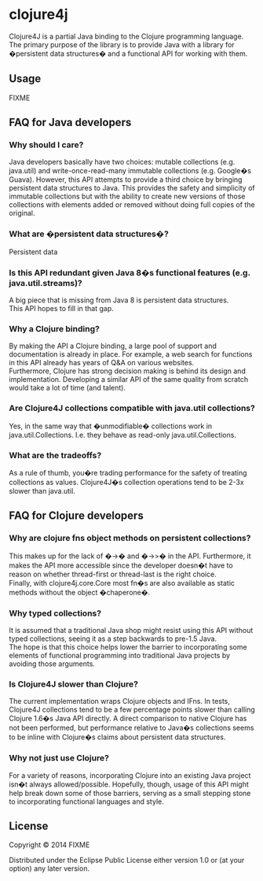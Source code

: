 # clojure4j

Clojure4J is a partial Java binding to the Clojure programming language.  The primary purpose of the library is to provide Java with a library for �persistent data structures� and a functional API for working with them.



## Usage

FIXME

## FAQ for Java developers

### Why should I care?
Java developers basically have two choices:  mutable collections (e.g. 
java.util) and write-once-read-many immutable collections (e.g. Google�s
Guava).  However, this API attempts to provide a third choice by 
bringing persistent data structures to Java.  This provides the safety 
and simplicity of immutable collections but with the ability to create 
new versions of those collections with elements added or removed without 
doing full copies of the original.

### What are �persistent data structures�?
Persistent data 

### Is this API redundant given Java 8�s functional features (e.g. java.util.streams)?
A big piece that is missing from Java 8 is persistent data structures.  
This API hopes to fill in that gap.  

### Why a Clojure binding?
By making the API a Clojure binding, a large pool of support and 
documentation is already in place.  For example, a web search for 
functions in this API already has years of Q&A on various websites.  
Furthermore, Clojure has strong decision making is behind its design and 
implementation.  Developing a similar API of the same quality from 
scratch would take a lot of time (and talent).

### Are Clojure4J collections compatible with java.util collections?
Yes, in the same way that �unmodifiable� collections work in 
java.util.Collections.  I.e. they behave as read-only java.util.Collections.

### What are the tradeoffs?
As a rule of thumb, you�re trading performance for the safety of 
treating collections as values.  Clojure4J�s collection operations tend to 
be 2-3x slower than java.util.  

## FAQ for Clojure developers

### Why are clojure fns object methods on persistent collections?
This makes up for the lack of �->� and �->>� in the API.  Furthermore, 
it makes the API more accessible since the developer doesn�t have to 
reason on whether thread-first or thread-last is the right choice.  
Finally, with clojure4j.core.Core most fn�s are also available as static 
methods without the object �chaperone�.

### Why typed collections?
It is assumed that a traditional Java shop might resist using this API 
without typed collections, seeing it as a step backwards to pre-1.5 Java.  
The hope is that this choice helps lower the barrier to incorporating some 
elements of functional programming into traditional Java projects by 
avoiding those arguments.

### Is Clojure4J slower than Clojure?
The current implementation wraps Clojure objects and IFns.  In tests, 
Clojure4J  collections tend to be a few percentage points slower than 
calling Clojure 1.6�s Java API directly.  A direct comparison to native 
Clojure has not been performed, but performance relative to Java�s 
collections seems to be inline with Clojure�s claims about persistent data 
structures.

### Why not just use Clojure?
For a variety of reasons, incorporating Clojure into an existing Java 
project isn�t always allowed/possible.  Hopefully, though, usage of this 
API might help break down some of those barriers, serving as a small 
stepping stone to incorporating functional languages and style.  


## License

Copyright © 2014 FIXME

Distributed under the Eclipse Public License either version 1.0 or (at
your option) any later version.






